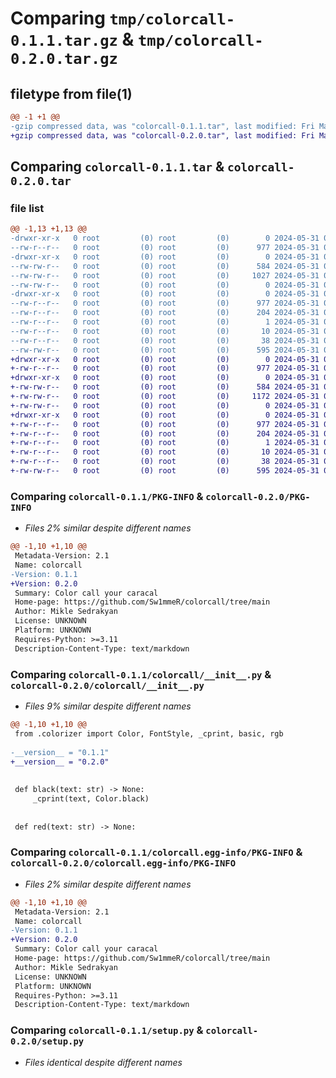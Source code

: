 # Comparing `tmp/colorcall-0.1.1.tar.gz` & `tmp/colorcall-0.2.0.tar.gz`

## filetype from file(1)

```diff
@@ -1 +1 @@
-gzip compressed data, was "colorcall-0.1.1.tar", last modified: Fri May 31 07:27:10 2024, max compression
+gzip compressed data, was "colorcall-0.2.0.tar", last modified: Fri May 31 08:48:17 2024, max compression
```

## Comparing `colorcall-0.1.1.tar` & `colorcall-0.2.0.tar`

### file list

```diff
@@ -1,13 +1,13 @@
-drwxr-xr-x   0 root         (0) root         (0)        0 2024-05-31 07:27:10.933271 colorcall-0.1.1/
--rw-r--r--   0 root         (0) root         (0)      977 2024-05-31 07:27:10.933271 colorcall-0.1.1/PKG-INFO
-drwxr-xr-x   0 root         (0) root         (0)        0 2024-05-31 07:27:10.933271 colorcall-0.1.1/colorcall/
--rw-rw-r--   0 root         (0) root         (0)      584 2024-05-31 07:27:10.000000 colorcall-0.1.1/colorcall/__init__.py
--rw-rw-r--   0 root         (0) root         (0)     1027 2024-05-31 06:46:29.000000 colorcall-0.1.1/colorcall/colorizer.py
--rw-rw-r--   0 root         (0) root         (0)        0 2024-05-31 06:18:56.000000 colorcall-0.1.1/colorcall/py.typed
-drwxr-xr-x   0 root         (0) root         (0)        0 2024-05-31 07:27:10.933271 colorcall-0.1.1/colorcall.egg-info/
--rw-r--r--   0 root         (0) root         (0)      977 2024-05-31 07:27:10.000000 colorcall-0.1.1/colorcall.egg-info/PKG-INFO
--rw-r--r--   0 root         (0) root         (0)      204 2024-05-31 07:27:10.000000 colorcall-0.1.1/colorcall.egg-info/SOURCES.txt
--rw-r--r--   0 root         (0) root         (0)        1 2024-05-31 07:27:10.000000 colorcall-0.1.1/colorcall.egg-info/dependency_links.txt
--rw-r--r--   0 root         (0) root         (0)       10 2024-05-31 07:27:10.000000 colorcall-0.1.1/colorcall.egg-info/top_level.txt
--rw-r--r--   0 root         (0) root         (0)       38 2024-05-31 07:27:10.933271 colorcall-0.1.1/setup.cfg
--rw-rw-r--   0 root         (0) root         (0)      595 2024-05-31 07:25:13.000000 colorcall-0.1.1/setup.py
+drwxr-xr-x   0 root         (0) root         (0)        0 2024-05-31 08:48:17.697541 colorcall-0.2.0/
+-rw-r--r--   0 root         (0) root         (0)      977 2024-05-31 08:48:17.697541 colorcall-0.2.0/PKG-INFO
+drwxr-xr-x   0 root         (0) root         (0)        0 2024-05-31 08:48:17.697541 colorcall-0.2.0/colorcall/
+-rw-rw-r--   0 root         (0) root         (0)      584 2024-05-31 08:48:06.000000 colorcall-0.2.0/colorcall/__init__.py
+-rw-rw-r--   0 root         (0) root         (0)     1172 2024-05-31 08:47:21.000000 colorcall-0.2.0/colorcall/colorizer.py
+-rw-rw-r--   0 root         (0) root         (0)        0 2024-05-31 06:18:56.000000 colorcall-0.2.0/colorcall/py.typed
+drwxr-xr-x   0 root         (0) root         (0)        0 2024-05-31 08:48:17.697541 colorcall-0.2.0/colorcall.egg-info/
+-rw-r--r--   0 root         (0) root         (0)      977 2024-05-31 08:48:17.000000 colorcall-0.2.0/colorcall.egg-info/PKG-INFO
+-rw-r--r--   0 root         (0) root         (0)      204 2024-05-31 08:48:17.000000 colorcall-0.2.0/colorcall.egg-info/SOURCES.txt
+-rw-r--r--   0 root         (0) root         (0)        1 2024-05-31 08:48:17.000000 colorcall-0.2.0/colorcall.egg-info/dependency_links.txt
+-rw-r--r--   0 root         (0) root         (0)       10 2024-05-31 08:48:17.000000 colorcall-0.2.0/colorcall.egg-info/top_level.txt
+-rw-r--r--   0 root         (0) root         (0)       38 2024-05-31 08:48:17.697541 colorcall-0.2.0/setup.cfg
+-rw-rw-r--   0 root         (0) root         (0)      595 2024-05-31 07:47:09.000000 colorcall-0.2.0/setup.py
```

### Comparing `colorcall-0.1.1/PKG-INFO` & `colorcall-0.2.0/PKG-INFO`

 * *Files 2% similar despite different names*

```diff
@@ -1,10 +1,10 @@
 Metadata-Version: 2.1
 Name: colorcall
-Version: 0.1.1
+Version: 0.2.0
 Summary: Color call your caracal
 Home-page: https://github.com/Sw1mmeR/colorcall/tree/main
 Author: Mikle Sedrakyan
 License: UNKNOWN
 Platform: UNKNOWN
 Requires-Python: >=3.11
 Description-Content-Type: text/markdown
```

### Comparing `colorcall-0.1.1/colorcall/__init__.py` & `colorcall-0.2.0/colorcall/__init__.py`

 * *Files 9% similar despite different names*

```diff
@@ -1,10 +1,10 @@
 from .colorizer import Color, FontStyle, _cprint, basic, rgb
 
-__version__ = "0.1.1"
+__version__ = "0.2.0"
 
 
 def black(text: str) -> None:
     _cprint(text, Color.black)
 
 
 def red(text: str) -> None:
```

### Comparing `colorcall-0.1.1/colorcall.egg-info/PKG-INFO` & `colorcall-0.2.0/colorcall.egg-info/PKG-INFO`

 * *Files 2% similar despite different names*

```diff
@@ -1,10 +1,10 @@
 Metadata-Version: 2.1
 Name: colorcall
-Version: 0.1.1
+Version: 0.2.0
 Summary: Color call your caracal
 Home-page: https://github.com/Sw1mmeR/colorcall/tree/main
 Author: Mikle Sedrakyan
 License: UNKNOWN
 Platform: UNKNOWN
 Requires-Python: >=3.11
 Description-Content-Type: text/markdown
```

### Comparing `colorcall-0.1.1/setup.py` & `colorcall-0.2.0/setup.py`

 * *Files identical despite different names*

